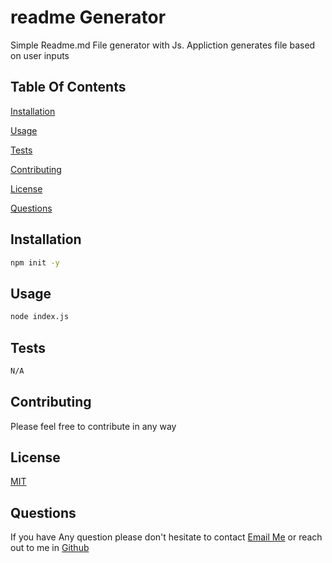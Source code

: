 # readme Generator

  Simple Readme.md File generator with Js. Appliction generates file based on user inputs

  ## Table Of Contents
  [Installation](https://github.com/RexActor/Readme-Generator#Installation)

  [Usage](https://github.com/RexActor/Readme-Generator#Usage)

  [Tests](https://github.com/RexActor/Readme-Generator#Tests)

  [Contributing](https://github.com/RexActor/Readme-Generator#Contributing)

  [License](https://github.com/RexActor/Readme-Generator#License)

  [Questions](https://github.com/RexActor/Readme-Generator#Questions)




  ## Installation

  ```bash
  npm init -y
  ```

  ## Usage
  ```bash
  node index.js
  ```

  ## Tests
  ```bash
  N/A
  ```


  ## Contributing
  Please feel free to contribute in any way


  ## License
  [MIT](https://choosealicense.com/licenses/MIT)


  ## Questions

  If you have Any question please don't hesitate to contact
 [Email Me](mailto:bobsters.lol@gmail.com) or reach out to me in 
 [Github](https://github.com/RexActor)

